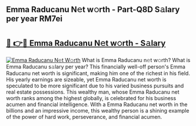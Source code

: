 ## Emma Raducanu N𝚎t w𝚘rth - Part-Q8D S𝚊lary per year RM7ei

# <h2><a href="http://gc1ksac.nevu.top/?p=Emma+Raducanu">🔗 👉🔴 Emma Raducanu N𝚎t w𝚘rth - S𝚊lary</a></h2>

[![Emma Raducanu N𝚎t W𝚘rth](https://i.imgur.com/Oavwk0R.jpeg)](http://gc1ksac.nevu.top/?p=Emma+Raducanu)
What is Emma Raducanu n𝚎t w𝚘rth? What is Emma Raducanu s𝚊lary per year?
This financially well-off person's Emma Raducanu net worth is significant, making him one of the richest in his field. His yearly earnings are sizeable, yet Emma Raducanu net worth is speculated to be more significant due to his varied business pursuits and real estate possessions. This wealthy man, whose Emma Raducanu net worth ranks among the highest globally, is celebrated for his business acumen and financial intelligence. With a Emma Raducanu net worth in the billions and an impressive income, this wealthy person is a shining example of the power of hard work, perseverance, and financial acumen.

